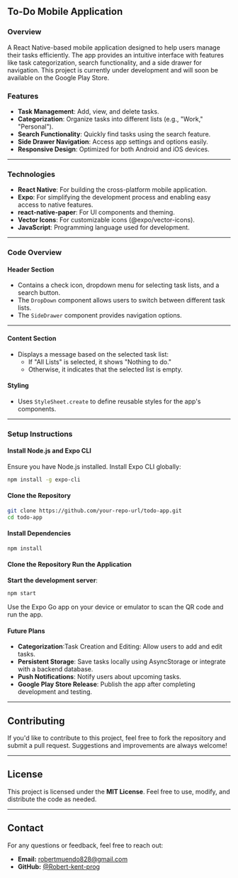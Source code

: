 ## To-Do Mobile Application  

### **Overview**  
A React Native-based mobile application designed to help users manage their tasks efficiently. The app provides an intuitive interface with features like task categorization, search functionality, and a side drawer for navigation. This project is currently under development and will soon be available on the Google Play Store.  

### **Features**  
- **Task Management**: Add, view, and delete tasks.  
- **Categorization**: Organize tasks into different lists (e.g., "Work," "Personal").  
- **Search Functionality**: Quickly find tasks using the search feature.  
- **Side Drawer Navigation**: Access app settings and options easily.  
- **Responsive Design**: Optimized for both Android and iOS devices.
   
---

### **Technologies**  
- **React Native**: For building the cross-platform mobile application.  
- **Expo**: For simplifying the development process and enabling easy access to native features.  
- **react-native-paper**: For UI components and theming.  
- **Vector Icons**: For customizable icons (@expo/vector-icons).  
- **JavaScript**: Programming language used for development.  

---

### **Code Overview**  
#### **Header Section**  
- Contains a check icon, dropdown menu for selecting task lists, and a search button.  
- The `DropDown` component allows users to switch between different task lists.  
- The `SideDrawer` component provides navigation options.  

---

#### **Content Section**  
- Displays a message based on the selected task list:  
  - If "All Lists" is selected, it shows "Nothing to do."  
  - Otherwise, it indicates that the selected list is empty.  

#### **Styling**  
- Uses `StyleSheet.create` to define reusable styles for the app's components.
  
---

### **Setup Instructions**  
#### **Install Node.js and Expo CLI**  
Ensure you have Node.js installed. Install Expo CLI globally:  
```bash
npm install -g expo-cli
```
#### **Clone the Repository**

```bash
git clone https://github.com/your-repo-url/todo-app.git
cd todo-app
```

#### **Install Dependencies** 
```bash
npm install
```
#### **Clone the Repository** Run the Application
**Start the development server**:
```bash
npm start
```
Use the Expo Go app on your device or emulator to scan the QR code and run the app.

#### **Future Plans** 
 - **Categorization**:Task Creation and Editing: Allow users to add and edit tasks.
 - **Persistent Storage**: Save tasks locally using AsyncStorage or integrate with a backend database.
 - **Push Notifications**: Notify users about upcoming tasks.
 - **Google Play Store Release**: Publish the app after completing development and testing.

---

## Contributing

If you'd like to contribute to this project, feel free to fork the repository and submit a pull request. Suggestions and improvements are always welcome!

---

## License

This project is licensed under the **MIT License**. Feel free to use, modify, and distribute the code as needed.

---

## Contact

For any questions or feedback, feel free to reach out:

- **Email:** robertmuendo828@gmail.com  
- **GitHub:** [@Robert-kent-prog](https://github.com/Robert-kent-prog)
